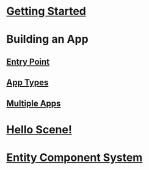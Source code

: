 # [Getting Started](getting-started.md)
# Building an App
## [Entry Point](entry-point.md)
## [App Types](app-types.md)
## [Multiple Apps](multiple-apps.md)
# [Hello Scene!](hello-scene.md)
# [Entity Component System](ecs.md)